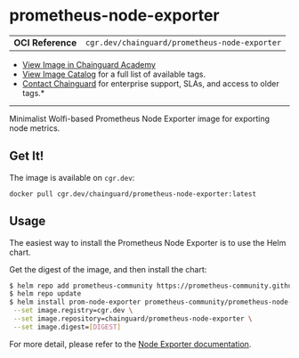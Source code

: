 <!--monopod:start-->
# prometheus-node-exporter
| | |
| - | - |
| **OCI Reference** | `cgr.dev/chainguard/prometheus-node-exporter` |


* [View Image in Chainguard Academy](https://edu.chainguard.dev/chainguard/chainguard-images/reference/prometheus-node-exporter/overview/)
* [View Image Catalog](https://console.enforce.dev/images/catalog) for a full list of available tags.
* [Contact Chainguard](https://www.chainguard.dev/chainguard-images) for enterprise support, SLAs, and access to older tags.*

---
<!--monopod:end-->

<!--overview:start-->
Minimalist Wolfi-based Prometheus Node Exporter image for exporting node metrics.
<!--overview:end-->

<!--getting:start-->
## Get It!
The image is available on `cgr.dev`:

```
docker pull cgr.dev/chainguard/prometheus-node-exporter:latest
```
<!--getting:end-->

<!--body:start-->
## Usage

The easiest way to install the Prometheus Node Exporter is to use the Helm chart.

Get the digest of the image, and then install the chart:

```bash
$ helm repo add prometheus-community https://prometheus-community.github.io/helm-charts
$ helm repo update
$ helm install prom-node-exporter prometheus-community/prometheus-node-exporter \
 --set image.registry=cgr.dev \
 --set image.repository=chainguard/prometheus-node-exporter \
 --set image.digest=[DIGEST]
```

For more detail, please refer to the [Node Exporter documentation](https://github.com/prometheus/node_exporter).
<!--body:end-->
